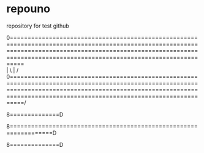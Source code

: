 # repouno
repository for test github

0============================================================================================================================================================================================================================\
                                                                                                                                                                                                                           |   \                                                                                                                                                                                                                            |   /
0============================================================================================================================================================================================================================/


8==============D

8==================================================================D

8==============D
